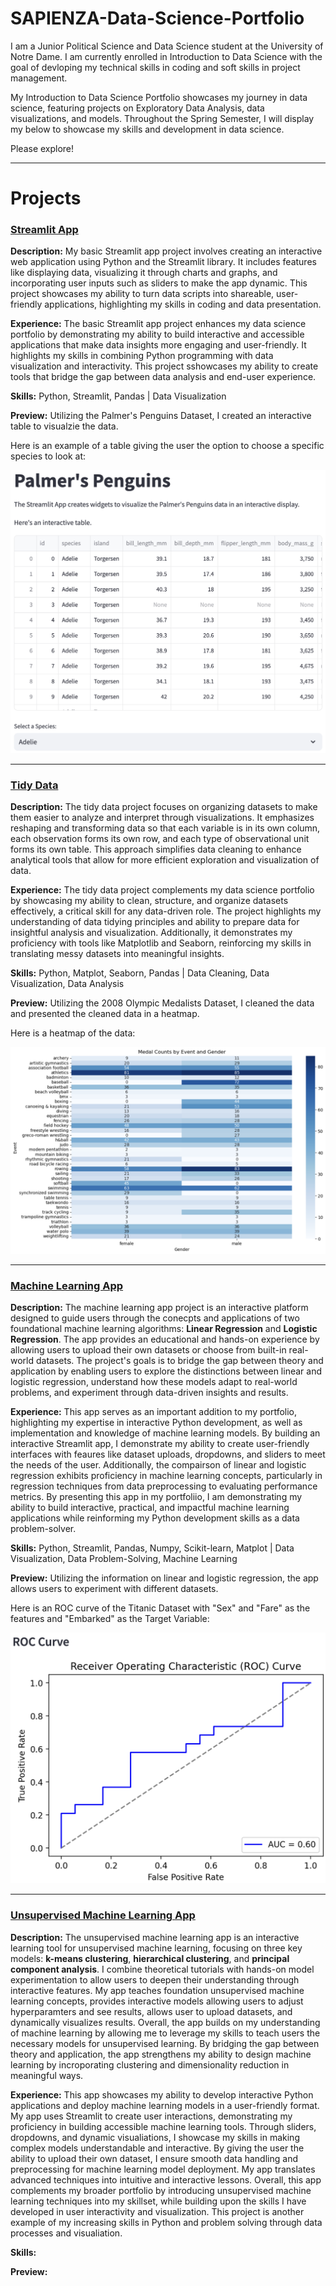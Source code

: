 # SAPIENZA-Data-Science-Portfolio

I am a Junior Political Science and Data Science student at the University of Notre Dame. I am currently enrolled in Introduction to Data Science with the goal of devloping my technical skills in coding and soft skills in project management.

My Introduction to Data Science Portfolio showcases my journey in data science, featuring projects on Exploratory Data Analysis, data visualizations, and models. Throughout the Spring Semester, I will display my below to showcase my skills and development in data science.

Please explore!
___

# Projects

### **[Streamlit App](https://github.com/justinsapienza/SAPIENZA-Data-Science-Portfolio/tree/main/basic-streamlit-app)**

**Description:** My basic Streamlit app project involves creating an interactive web application using Python and the Streamlit library. It includes features like displaying data, visualizing it through charts and graphs, and incorporating user inputs such as sliders to make the app dynamic. This project showcases my ability to turn data scripts into shareable, user-friendly applications, highlighting my skills in coding and data presentation.

**Experience:** The basic Streamlit app project enhances my data science portfolio by demonstrating my ability to build interactive and accessible applications that make data insights more engaging and user-friendly. It highlights my skills in combining Python programming with data visualization and interactivity. This project sshowcases my ability to create tools that bridge the gap between data analysis and end-user experience.

**Skills:** Python, Streamlit, Pandas | Data Visualization

**Preview:** Utilizing the Palmer's Penguins Dataset, I created an interactive table to visualzie the data.

Here is an example of a table giving the user the option to choose a specific species to look at:

![Table](assets/streamlit_table.png)

***

### **[Tidy Data](https://github.com/justinsapienza/SAPIENZA-Data-Science-Portfolio/tree/main/TidyData-Project)**

**Description:** The tidy data project focuses on organizing datasets to make them easier to analyze and interpret through visualizations. It emphasizes reshaping and transforming data so that each variable is in its own column, each observation forms its own row, and each type of observational unit forms its own table. This approach simplifies data cleaning to enhance analytical tools that allow for more efficient exploration and visualization of data.

**Experience:** The tidy data project complements my data science portfolio by showcasing my ability to clean, structure, and organize datasets effectively, a critical skill for any data-driven role. The project highlights my understanding of data tidying principles and ability to prepare data for insightful analysis and visualization. Additionally, it demonstrates my proficiency with tools like Matplotlib and Seaborn, reinforcing my skills in translating messy datasets into meaningful insights.

**Skills:** Python, Matplot, Seaborn, Pandas | Data Cleaning, Data Visualization, Data Analysis

**Preview:** Utilizing the 2008 Olympic Medalists Dataset, I cleaned the data and presented the cleaned data in a heatmap.

Here is a heatmap of the data:

![Heatmap](assets/Heatmap.png)

***

### **[Machine Learning App](https://github.com/justinsapienza/SAPIENZA-Data-Science-Portfolio/tree/main/MLStreamlitApp)**

**Description:** The machine learning app project is an interactive platform designed to guide users through the conecpts and applications of two foundational machine learning algorithms: **Linear Regression** and **Logistic Regression**. The app provides an educational and hands-on experience by allowing users to upload their own datasets or choose from built-in real-world datasets. The project's goals is to bridge the gap between theory and application by enabling users to explore the distinctions between linear and logistic regression, understand how these models adapt to real-world problems, and experiment through data-driven insights and results.

**Experience:** This app serves as an important addition to my portfolio, highlighting my expertise in interactive Python development, as well as implementation and knowledge of machine learning models. By building an interactive Streamlit app, I demonstrate my ability to create user-friendly interfaces with feaures like dataset uploads, dropdowns, and sliders to meet the needs of the user. Additionally, the compairson of linear and logistic regression exhibits proficiency in machine learning concepts, particularly in regression techniques from data preprocessing to evaluating performance metrics. By presenting this app in my portfoliio, I am demonstrating my ability to build interactive, practical, and impactful machine learning applications while reinforming my Python development skills as a data problem-solver.

**Skills:** Python, Streamlit, Pandas, Numpy, Scikit-learn, Matplot | Data Visualization, Data Problem-Solving, Machine Learning

**Preview:** Utilizing the information on linear and logistic regression, the app allows users to experiment with different datasets.

Here is an ROC curve of the Titanic Dataset with "Sex" and "Fare" as the features and "Embarked" as the Target Variable:

![ROC Curve](assets/sample_ROC_curve.png)

***

### **[Unsupervised Machine Learning App](https://github.com/justinsapienza/SAPIENZA-Data-Science-Portfolio/tree/main/MLUnsupervisedApp)**

**Description:** The unsupervised machine learning app is an interactive learning tool for unsupervised machine learning, focusing on three key models: **k-means clustering**, **hierarchical clustering**, and **principal component analysis**. I combine theoretical tutorials with hands-on model experimentation to allow users to deepen their understanding through interactive features. My app teaches foundation unsupervised machine learning concepts, provides interactive models allowing users to adjust hyperparamters and see results, allows user to upload datasets, and dynamically visualizes results. Overall, the app builds on my understanding of machine learning by allowing me to leverage my skills to teach users the necessary models for unsupervised learning. By bridging the gap between theory and application, the app strengthens my ability to design machine learning by incroporating clustering and dimensionality reduction in meaningful ways.

**Experience:** This app showcases my ability to develop interactive Python applications and deploy machine learning models in a user-friendly format. My app uses Streamlit to create user interactions, demonstrating my proficiency in building accessible machine learning tools. Through sliders, dropdowns, and dynamic visualiations, I showcase my skills in making complex models understandable and interactive. By giving the user the ability to upload their own dataset, I ensure smooth data handling and preprocessing for machine learning model deployment. My app translates advanced techniques into intuitive and interactive lessons. Overall, this app complements my broader portfolio by introducing unsupervised machine learning techniques into my skillset, while building upon the skills I have developed in user interactivity and visualization. This project is another example of my increasing skills in Python and problem solving through data processes and visualiation.

**Skills:**

**Preview:**
